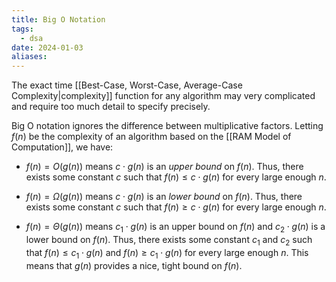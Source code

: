 ```yaml
---
title: Big O Notation
tags:
  - dsa
date: 2024-01-03
aliases:
---
```

The exact time [[Best-Case, Worst-Case, Average-Case Complexity|complexity]] function for any algorithm may very complicated and require too much detail to specify precisely. 

Big O notation ignores the difference between multiplicative factors. Letting $f(n)$ be the complexity of an algorithm based on the [[RAM Model of Computation]], we have:

- $f(n)=O(g(n))$ means $c\cdot g(n)$ is an *upper bound*  on $f(n)$. Thus, there exists some constant $c$ such that $f(n)\leq c\cdot g(n)$ for every large enough $n$.

- $f(n) = \Omega(g(n))$ means $c\cdot g(n)$ is an *lower bound*  on $f(n)$. Thus, there exists some constant $c$ such that $f(n)\geq c\cdot g(n)$ for every large enough $n$.

- $f(n) = \Theta(g(n))$ means $c_{1}\cdot g(n)$ is an upper bound on $f(n)$ and $c_{2}\cdot g(n)$ is a lower bound on $f(n)$. Thus, there exists some constant $c_{1}$ and $c_{2}$ such that $f(n)\leq c_{1}\cdot g(n)$ and $f(n)\geq c_{1}\cdot g(n)$ for every large enough $n$. This means that $g(n)$ provides a nice, tight bound on $f(n)$.